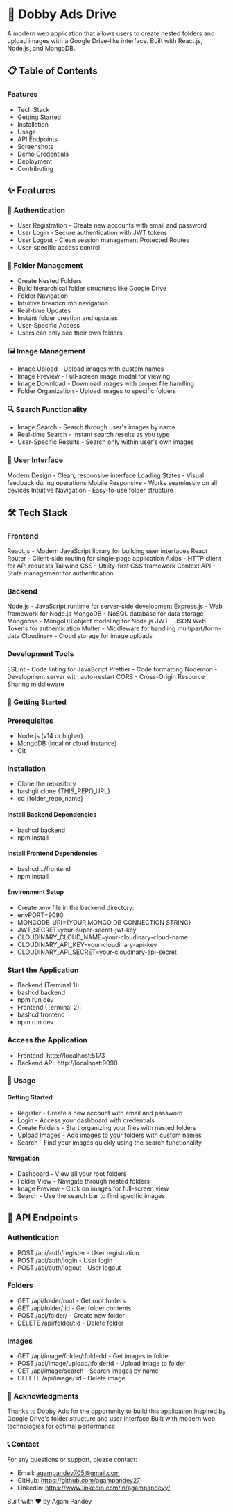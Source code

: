 # 🚀 Dobby Ads Drive
A modern web application that allows users to create nested folders and upload images with a Google Drive-like interface. Built with React.js, Node.js, and MongoDB.

## 📋 Table of Contents

### Features
- Tech Stack
- Getting Started
- Installation
- Usage
- API Endpoints
- Screenshots
- Demo Credentials
- Deployment
- Contributing

## ✨ Features
### 🔐 Authentication

- User Registration - Create new accounts with email and password
- User Login - Secure authentication with JWT tokens
- User Logout - Clean session management
Protected Routes 
- User-specific access control

### 📁 Folder Management

- Create Nested Folders 
- Build hierarchical folder structures like Google Drive
- Folder Navigation 
- Intuitive breadcrumb navigation
- Real-time Updates
- Instant folder creation and updates
- User-Specific Access
- Users can only see their own folders

### 🖼️ Image Management

- Image Upload - Upload images with custom names
- Image Preview - Full-screen image modal for viewing
- Image Download - Download images with proper file handling
- Folder Organization - Upload images to specific folders

### 🔍 Search Functionality

- Image Search - Search through user's images by name
- Real-time Search - Instant search results as you type
- User-Specific Results - Search only within user's own images

### 🎨 User Interface

Modern Design - Clean, responsive interface
Loading States - Visual feedback during operations
Mobile Responsive - Works seamlessly on all devices
Intuitive Navigation - Easy-to-use folder structure

## 🛠️ Tech Stack
### Frontend

React.js - Modern JavaScript library for building user interfaces
React Router - Client-side routing for single-page application
Axios - HTTP client for API requests
Tailwind CSS - Utility-first CSS framework
Context API - State management for authentication

### Backend

Node.js - JavaScript runtime for server-side development
Express.js - Web framework for Node.js
MongoDB - NoSQL database for data storage
Mongoose - MongoDB object modeling for Node.js
JWT - JSON Web Tokens for authentication
Multer - Middleware for handling multipart/form-data
Cloudinary - Cloud storage for image uploads

### Development Tools

ESLint - Code linting for JavaScript
Prettier - Code formatting
Nodemon - Development server with auto-restart
CORS - Cross-Origin Resource Sharing middleware

### 🚀 Getting Started
### Prerequisites

- Node.js (v14 or higher)
- MongoDB (local or cloud instance)
- Git

### Installation

- Clone the repository
- bashgit clone {THIS_REPO_URL}
- cd {folder_repo_name}

#### Install Backend Dependencies
- bashcd backend
- npm install

#### Install Frontend Dependencies
- bashcd ../frontend
- npm install

#### Environment Setup
- Create .env file in the backend directory:
- envPORT=9090
- MONGODB_URI={YOUR MONGO DB CONNECTION STRING}
- JWT_SECRET=your-super-secret-jwt-key
- CLOUDINARY_CLOUD_NAME=your-cloudinary-cloud-name
- CLOUDINARY_API_KEY=your-cloudinary-api-key
- CLOUDINARY_API_SECRET=your-cloudinary-api-secret

### Start the Application
- Backend (Terminal 1):
- bashcd backend
- npm run dev
- Frontend (Terminal 2):
- bashcd frontend
- npm run dev

### Access the Application

- Frontend: http://localhost:5173
- Backend API: http://localhost:9090

### 📖 Usage
#### Getting Started

- Register - Create a new account with email and password
- Login - Access your dashboard with credentials
- Create Folders - Start organizing your files with nested folders
- Upload Images - Add images to your folders with custom names
- Search - Find your images quickly using the search functionality

#### Navigation

- Dashboard - View all your root folders
- Folder View - Navigate through nested folders
- Image Preview - Click on images for full-screen view
- Search - Use the search bar to find specific images

## 🔌 API Endpoints
### Authentication

- POST /api/auth/register - User registration
- POST /api/auth/login - User login
- POST /api/auth/logout - User logout

### Folders

- GET /api/folder/root - Get root folders
- GET /api/folder/:id - Get folder contents
- POST /api/folder/ - Create new folder
- DELETE /api/folder/:id - Delete folder

### Images

- GET /api/image/folder/:folderId - Get images in folder
- POST /api/image/upload/:folderId - Upload image to folder
- GET /api/image/search - Search images by name
- DELETE /api/image/:id - Delete image

### 🙏 Acknowledgments

Thanks to Dobby Ads for the opportunity to build this application
Inspired by Google Drive's folder structure and user interface
Built with modern web technologies for optimal performance

### 📞 Contact
For any questions or support, please contact:

- Email: agampandey705@gmail.com
- GitHub: https://github.com/agampandey27
- LinkedIn: https://www.linkedin.com/in/agampandeyy/


Built with ❤️ by Agam Pandey